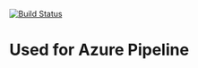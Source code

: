 [![Build Status](https://dev.azure.com/hejunion/OTrack/_apis/build/status/hejunion.pipelines-java-master?branchName=master)](https://dev.azure.com/hejunion/OTrack/_build/latest?definitionId=1&branchName=master)
# Used for Azure Pipeline
